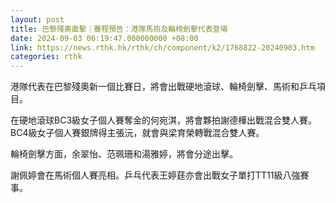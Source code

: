```yaml
---
layout: post
title: 巴黎殘奧直擊｜賽程預告：港隊馬術及輪椅劍擊代表登場
date: 2024-09-03 06:19:47.000000000 +08:00
link: https://news.rthk.hk/rthk/ch/component/k2/1768822-20240903.htm
categories: rthk
---
```


港隊代表在巴黎殘奧新一個比賽日，將會出戰硬地滾球、輪椅劍擊、馬術和乒乓項目。

在硬地滾球BC3級女子個人賽奪金的何宛淇，將會夥拍謝德樺出戰混合雙人賽。BC4級女子個人賽銀牌得主張沅，就會與梁育榮轉戰混合雙人賽。

輪椅劍擊方面，余翠怡、范珮珊和湯雅婷，將會分途出擊。

謝佩婷會在馬術個人賽亮相。乒乓代表王婷莛亦會出戰女子單打TT11級八強賽事。
